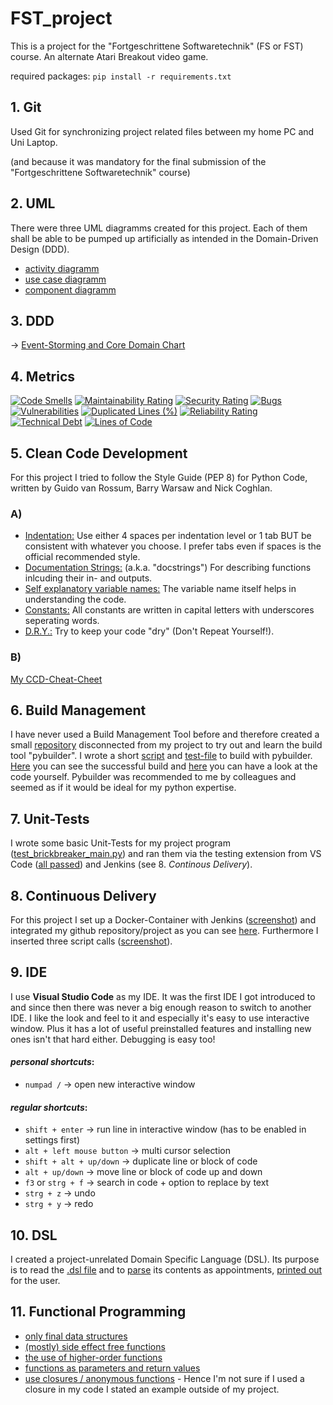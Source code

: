 # FST_project
This is a project for the "Fortgeschrittene Softwaretechnik" (FS or FST) course. An alternate Atari Breakout video game.

required packages:
`pip install -r requirements.txt`

## 1. Git
Used Git for synchronizing project related files between my home PC and Uni Laptop.

(and because it was mandatory for the final submission of the "Fortgeschrittene Softwaretechnik" course)

## 2. UML 
There were three UML diagramms created for this project. Each of them shall be able to be pumped up artificially as intended in the Domain-Driven Design (DDD).

- [activity diagramm](https://github.com/Lucky-0ne/FST_project/blob/main/images/uml/Activity_Diagramm.png)
- [use case diagramm](https://github.com/Lucky-0ne/FST_project/blob/main/images/uml/Use_Case_Diagramm.png)
- [component diagramm](https://github.com/Lucky-0ne/FST_project/blob/main/images/uml/Component_Diagramm.png)

## 3. DDD
&rarr; [Event-Storming and Core Domain Chart](https://github.com/Lucky-0ne/FST_project/blob/main/images/ddd/event_storming_ddd.jpg)

## 4. Metrics
[![Code Smells](https://sonarcloud.io/api/project_badges/measure?project=Lucky-0ne_FST_project&metric=code_smells)](https://sonarcloud.io/summary/new_code?id=Lucky-0ne_FST_project)
[![Maintainability Rating](https://sonarcloud.io/api/project_badges/measure?project=Lucky-0ne_FST_project&metric=sqale_rating)](https://sonarcloud.io/summary/new_code?id=Lucky-0ne_FST_project)
[![Security Rating](https://sonarcloud.io/api/project_badges/measure?project=Lucky-0ne_FST_project&metric=security_rating)](https://sonarcloud.io/summary/new_code?id=Lucky-0ne_FST_project)
[![Bugs](https://sonarcloud.io/api/project_badges/measure?project=Lucky-0ne_FST_project&metric=bugs)](https://sonarcloud.io/summary/new_code?id=Lucky-0ne_FST_project)
[![Vulnerabilities](https://sonarcloud.io/api/project_badges/measure?project=Lucky-0ne_FST_project&metric=vulnerabilities)](https://sonarcloud.io/summary/new_code?id=Lucky-0ne_FST_project)
[![Duplicated Lines (%)](https://sonarcloud.io/api/project_badges/measure?project=Lucky-0ne_FST_project&metric=duplicated_lines_density)](https://sonarcloud.io/summary/new_code?id=Lucky-0ne_FST_project)
[![Reliability Rating](https://sonarcloud.io/api/project_badges/measure?project=Lucky-0ne_FST_project&metric=reliability_rating)](https://sonarcloud.io/summary/new_code?id=Lucky-0ne_FST_project)
[![Technical Debt](https://sonarcloud.io/api/project_badges/measure?project=Lucky-0ne_FST_project&metric=sqale_index)](https://sonarcloud.io/summary/new_code?id=Lucky-0ne_FST_project)
[![Lines of Code](https://sonarcloud.io/api/project_badges/measure?project=Lucky-0ne_FST_project&metric=ncloc)](https://sonarcloud.io/summary/new_code?id=Lucky-0ne_FST_project)

## 5. Clean Code Development
For this project I tried to follow the Style Guide (PEP 8) for Python Code, written by Guido van Rossum, Barry Warsaw and Nick Coghlan.

### A)
  - [Indentation:](https://github.com/Lucky-0ne/FST_project/blob/main/python/main/brickbreaker_main.py#L9-L11) Use either 4 spaces per indentation level or 1 tab BUT be consistent with whatever you choose. I prefer tabs even if spaces is the official recommended style.
  - [Documentation Strings:](https://github.com/Lucky-0ne/FST_project/blob/main/python/main/imports/brickbreaker_methods.py#L7-#L15) (a.k.a. "docstrings") For describing functions inlcuding their in- and outputs.
  - [Self explanatory variable names:](https://github.com/Lucky-0ne/FST_project/blob/main/python/main/imports/brickbreaker_classes.py#L7-#L11) The variable name itself helps in understanding the code.
  - [Constants:](https://github.com/Lucky-0ne/FST_project/blob/main/python/main/imports/brickbreaker_init.py#L6-#L10) All constants are written in capital letters with underscores seperating words.
  - [D.R.Y.:](https://github.com/Lucky-0ne/FST_project/blob/main/python/main/imports/brickbreaker_classes.py#L30-#L31) Try to keep your code "dry" (Don't Repeat Yourself!).

### B)
 [My CCD-Cheat-Cheet](https://github.com/Lucky-0ne/FST_project/blob/main/CCD_Cheat_Cheat.pdf)

## 6. Build Management
I have never used a Build Management Tool before and therefore created a small [repository](https://github.com/Lucky-0ne/FST_project/tree/main/python/project_unrelated/pybuilder/helloworld) disconnected from my project to try out and learn the build tool "pybuilder". I wrote a short [script](https://github.com/Lucky-0ne/FST_project/blob/main/python/project_unrelated/pybuilder/helloworld/src/main/python/helloworld.py) and [test-file](https://github.com/Lucky-0ne/FST_project/blob/main/python/project_unrelated/pybuilder/helloworld/src/unittest/python/helloworld_tests.py) to build with pybuilder. [Here](https://github.com/Lucky-0ne/FST_project/blob/main/images/buildtool/terminal_build_successful.jpg) you can see the successful build and [here](https://github.com/Lucky-0ne/FST_project/tree/main/python/project_unrelated/pybuilder/helloworld/target) you can have a look at the code yourself. Pybuilder was recommended to me by colleagues and seemed as if it would be ideal for my python expertise.

## 7. Unit-Tests
I wrote some basic Unit-Tests for my project program ([test_brickbreaker_main.py](https://github.com/Lucky-0ne/FST_project/blob/main/python/main/test_brickbreaker_main.py)) and ran them via the testing extension from VS Code ([all passed](https://github.com/Lucky-0ne/FST_project/blob/main/images/unittests/unittests.png)) and Jenkins (see 8. *Continous Delivery*).

## 8. Continuous Delivery
For this project I set up a Docker-Container with Jenkins ([screenshot](https://github.com/Lucky-0ne/FST_project/blob/main/images/jenkins/Jenkins_DockerContainer.jpg)) and integrated my github repository/project as you can see [here](https://github.com/Lucky-0ne/FST_project/blob/main/images/jenkins/Jenkins_Status.jpg). Furthermore I inserted three script calls ([screenshot](https://github.com/Lucky-0ne/FST_project/blob/main/images/jenkins/Jenkins_ScriptCalls.jpg)).

## 9. IDE

I use **Visual Studio Code** as my IDE. It was the first IDE I got introduced to and since then there was never a big enough reason to switch to another IDE. I like the look and feel to it and especially it's easy to use interactive window. Plus it has a lot of useful preinstalled features and installing new ones isn't that hard either. Debugging is easy too!

#### *personal shortcuts*:

- ```numpad /``` &rarr; open new interactive window

#### *regular shortcuts*:

- ```shift + enter```               &rarr; run line in interactive window (has to be enabled in settings first)
- ```alt + left mouse button```     &rarr; multi cursor selection
- ```shift + alt + up/down```       &rarr; duplicate line or block of code
- ```alt + up/down```               &rarr; move line or block of code up and down
- ```f3``` or ```strg + f```        &rarr; search in code + option to replace by text
- ```strg + z```                    &rarr; undo
- ```strg + y```                    &rarr; redo

## 10. DSL
I created a project-unrelated Domain Specific Language (DSL). Its purpose is to read the [.dsl file](https://github.com/Lucky-0ne/FST_project/blob/main/python/project_unrelated/appointments.dsl) and to [parse](https://github.com/Lucky-0ne/FST_project/blob/main/python/project_unrelated/dsl_example.py) its contents as appointments, [printed out](https://github.com/Lucky-0ne/FST_project/blob/main/images/dsl.jpg) for the user.

## 11. Functional Programming

- [only final data structures](https://github.com/Lucky-0ne/FST_project/blob/main/python/main/imports/brickbreaker_classes.py#L7)
- [(mostly) side effect free functions](https://github.com/Lucky-0ne/FST_project/blob/main/python/main/imports/brickbreaker_methods.py#L6-#L33)
- [the use of higher-order functions](https://github.com/Lucky-0ne/FST_project/blob/main/python/main/imports/brickbreaker_methods.py#L38)
- [functions as parameters and return values](https://github.com/Lucky-0ne/FST_project/blob/main/python/main/imports/brickbreaker_methods.py#L52)
- [use closures / anonymous functions](https://github.com/Lucky-0ne/FST_project/blob/main/python/project_unrelated/closure_example.py) - Hence I'm not sure if I used a closure in my code I stated an example outside of my project.
